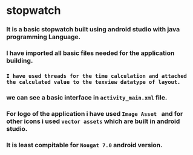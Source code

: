 # stopwatch
### It is a basic stopwatch built using android studio with java programming Language.
### I have imported all basic files needed for the application building.
### ```I have used threads for the time calculation and attached the calculated value to the texview datatype of layout.```
### we can see a basic interface in ```activity_main.xml``` file.
### For logo of the application i have used ```Image Asset ``` and for other icons i used ```vector assets``` which are built in android studio.
### It is least compitable for ```Nougat 7.0``` android version.
